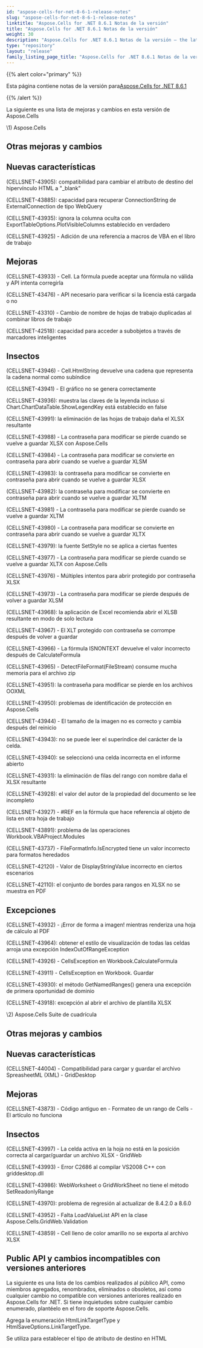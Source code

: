 ```yaml
---
id: "aspose-cells-for-net-8-6-1-release-notes"
slug: "aspose-cells-for-net-8-6-1-release-notes"
linktitle: "Aspose.Cells for .NET 8.6.1 Notas de la versión"
title: "Aspose.Cells for .NET 8.6.1 Notas de la versión"
weight: 30
description: "Aspose.Cells for .NET 8.6.1 Notas de la versión – the latest updates and fixes."
type: "repository"
layout: "release"
family_listing_page_title: "Aspose.Cells for .NET 8.6.1 Notas de la versión"
---
```

{{% alert color="primary" %}} 

 Esta página contiene notas de la versión para[Aspose.Cells for .NET 8.6.1](https://releases.aspose.com/cells/net/new-releases/aspose.cells-for-.net-8.6.1/)

{{% /alert %}} 

 La siguiente es una lista de mejoras y cambios en esta versión de Aspose.Cells



\1) Aspose.Cells 


## **Otras mejoras y cambios**

## **Nuevas características**


 (CELLSNET-43905): compatibilidad para cambiar el atributo de destino del hipervínculo HTML a "_blank"

 (CELLSNET-43885): capacidad para recuperar ConnectionString de ExternalConnection de tipo WebQuery

 (CELLSNET-43935): ignora la columna oculta con ExportTableOptions.PlotVisibleColumns establecido en verdadero

 (CELLSNET-43925) - Adición de una referencia a macros de VBA en el libro de trabajo


## **Mejoras**


 (CELLSNET-43933) - Cell. La fórmula puede aceptar una fórmula no válida y API intenta corregirla

(CELLSNET-43476) - API necesario para verificar si la licencia está cargada o no

 (CELLSNET-43310) - Cambio de nombre de hojas de trabajo duplicadas al combinar libros de trabajo

 (CELLSNET-42518): capacidad para acceder a subobjetos a través de marcadores inteligentes


## **Insectos**


 (CELLSNET-43946) - Cell.HtmlString devuelve una cadena que representa la cadena normal como subíndice

 (CELLSNET-43941) - El gráfico no se genera correctamente

 (CELLSNET-43936): muestra las claves de la leyenda incluso si Chart.ChartDataTable.ShowLegendKey está establecido en false

 (CELLSNET-43991): la eliminación de las hojas de trabajo daña el XLSX resultante

 (CELLSNET-43988) - La contraseña para modificar se pierde cuando se vuelve a guardar XLSX con Aspose.Cells

 (CELLSNET-43984) - La contraseña para modificar se convierte en contraseña para abrir cuando se vuelve a guardar XLSM

 (CELLSNET-43983): la contraseña para modificar se convierte en contraseña para abrir cuando se vuelve a guardar XLSX

 (CELLSNET-43982): la contraseña para modificar se convierte en contraseña para abrir cuando se vuelve a guardar XLTM

(CELLSNET-43981) - La contraseña para modificar se pierde cuando se vuelve a guardar XLTM

 (CELLSNET-43980) - La contraseña para modificar se convierte en contraseña para abrir cuando se vuelve a guardar XLTX

 (CELLSNET-43979): la fuente SetStyle no se aplica a ciertas fuentes

 (CELLSNET-43977) - La contraseña para modificar se pierde cuando se vuelve a guardar XLTX con Aspose.Cells

 (CELLSNET-43976) - Múltiples intentos para abrir protegido por contraseña XLSX

 (CELLSNET-43973) - La contraseña para modificar se pierde después de volver a guardar XLSM

 (CELLSNET-43968): la aplicación de Excel recomienda abrir el XLSB resultante en modo de solo lectura

 (CELLSNET-43967) - El XLT protegido con contraseña se corrompe después de volver a guardar

 (CELLSNET-43966) - La fórmula ISNONTEXT devuelve el valor incorrecto después de CalculateFormula

 (CELLSNET-43965) - DetectFileFormat(FileStream) consume mucha memoria para el archivo zip

 (CELLSNET-43951): la contraseña para modificar se pierde en los archivos OOXML

 (CELLSNET-43950): problemas de identificación de protección en Aspose.Cells

(CELLSNET-43944) - El tamaño de la imagen no es correcto y cambia después del reinicio

 (CELLSNET-43943): no se puede leer el superíndice del carácter de la celda.

 (CELLSNET-43940): se seleccionó una celda incorrecta en el informe abierto

 (CELLSNET-43931): la eliminación de filas del rango con nombre daña el XLSX resultante

 (CELLSNET-43928): el valor del autor de la propiedad del documento se lee incompleto

 (CELLSNET-43927) - #REF en la fórmula que hace referencia al objeto de lista en otra hoja de trabajo

 (CELLSNET-43891): problema de las operaciones Workbook.VBAProject.Modules

 (CELLSNET-43737) - FileFormatInfo.IsEncrypted tiene un valor incorrecto para formatos heredados

 (CELLSNET-42120) - Valor de DisplayStringValue incorrecto en ciertos escenarios

 (CELLSNET-42110): el conjunto de bordes para rangos en XLSX no se muestra en PDF


## **Excepciones**


 (CELLSNET-43932) - ¡Error de forma a imagen! mientras renderiza una hoja de cálculo al PDF

 (CELLSNET-43964): obtener el estilo de visualización de todas las celdas arroja una excepción IndexOutOfRangeException

(CELLSNET-43926) - CellsException en Workbook.CalculateFormula

 (CELLSNET-43911) - CellsException en Workbook. Guardar

 (CELLSNET-43930): el método GetNamedRanges() genera una excepción de primera oportunidad de dominio

 (CELLSNET-43918): excepción al abrir el archivo de plantilla XLSX



 \2) Aspose.Cells Suite de cuadrícula


## **Otras mejoras y cambios**

## **Nuevas características**


 (CELLSNET-44004) - Compatibilidad para cargar y guardar el archivo SpreasheetML (XML) - GridDesktop


## **Mejoras**


 (CELLSNET-43873) - Código antiguo en - Formateo de un rango de Cells - El artículo no funciona


## **Insectos**


 (CELLSNET-43997) - La celda activa en la hoja no está en la posición correcta al cargar/guardar un archivo XLSX - GridWeb

 (CELLSNET-43993) - Error C2686 al compilar VS2008 C++ con griddesktop.dll

 (CELLSNET-43986): WebWorksheet o GridWorkSheet no tiene el método SetReadonlyRange

 (CELLSNET-43970): problema de regresión al actualizar de 8.4.2.0 a 8.6.0

 (CELLSNET-43952) - Falta LoadValueList API en la clase Aspose.Cells.GridWeb.Validation

(CELLSNET-43859) - Cell lleno de color amarillo no se exporta al archivo XLSX


## **Public API y cambios incompatibles con versiones anteriores**


 La siguiente es una lista de los cambios realizados al público API, como miembros agregados, renombrados, eliminados o obsoletos, así como cualquier cambio no compatible con versiones anteriores realizado en Aspose.Cells for .NET. Si tiene inquietudes sobre cualquier cambio enumerado, plantéelo en el foro de soporte Aspose.Cells.



 Agrega la enumeración HtmlLinkTargetType y HtmlSaveOptions.LinkTargetType.

 Se utiliza para establecer el tipo de atributo de destino en HTML
